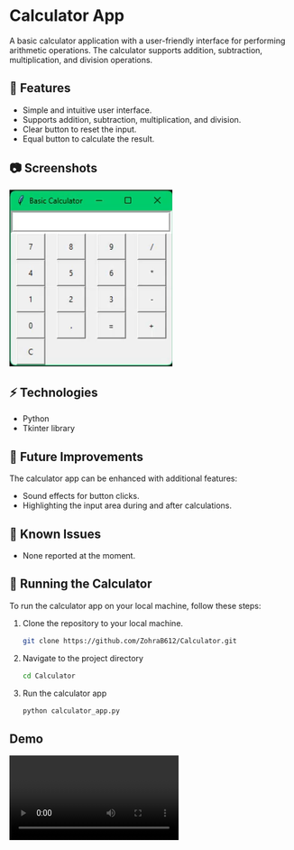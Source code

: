 # Calculator App

A basic calculator application with a user-friendly interface for performing arithmetic operations. The calculator supports addition, subtraction, multiplication, and division operations.

## 🚀 Features

- Simple and intuitive user interface.
- Supports addition, subtraction, multiplication, and division.
- Clear button to reset the input.
- Equal button to calculate the result.

## 📷 Screenshots

![Calculator App Screenshot](./screenshots/screenshot_calculator.png)

## ⚡ Technologies

- Python
- Tkinter library

## 🤔 Future Improvements

The calculator app can be enhanced with additional features:
- Sound effects for button clicks.
- Highlighting the input area during and after calculations.

## 🐛 Known Issues

- None reported at the moment.

## 🚦 Running the Calculator

To run the calculator app on your local machine, follow these steps:

1. Clone the repository to your local machine.
   ```bash
   git clone https://github.com/ZohraB612/Calculator.git
   
2. Navigate to the project directory
   ```bash
   cd Calculator
   
4. Run the calculator app
   ```bash
   python calculator_app.py

## Demo
![Calculator App Demo Video](./videos/calculator.mp4)
